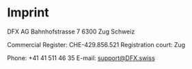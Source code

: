 # Imprint

DFX AG
Bahnhofstrasse 7
6300 Zug
Schweiz

Commercial Register: CHE-429.856.521
Registration court: Zug

Phone: +41 41 511 46 35
E-mail: support@DFX.swiss
